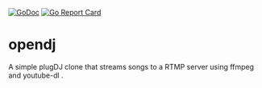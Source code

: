 [![GoDoc](https://godoc.org/github.com/SoMuchForSubtlety/opendj?status.svg)](https://godoc.org/github.com/SoMuchForSubtlety/opendj)
[![Go Report Card](https://goreportcard.com/badge/github.com/SoMuchForSubtlety/opendj)](https://goreportcard.com/report/github.com/SoMuchForSubtlety/opendj)

# opendj

A simple plugDJ clone that streams songs to a RTMP server using ffmpeg and youtube-dl .
